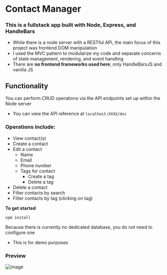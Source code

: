 # Contact Manager
### This is a fullstack app built with Node, Express, and HandleBars
- While there is a node server with a RESTful API, the main focus of this project was frontend DOM manipulation
- I used the MVC pattern to modularize my code and separate concerns of state management, rendering, and event handling
- There are **no frontend frameworks used here**, only HandleBarsJS and vanilla JS

## Functionality
You can perform CRUD operations via the API endpoints set up within the Node server
- You can view the API reference at `localhost:XXXX/doc`

### Operations include:
- View contact(s)
- Create a contact
- Edit a contact
  - Name
  - Email
  - Phone number
  - Tags for contact
    - Create a tag
    - Delete a tag
- Delete a contact
- Filter contacts by search
- Filter contacts by tag (clicking on tag)
 
**To get started**
```
npm install
```

Because there is currently no dedicated database, you do not need to configure one
- This is for demo purposes

### Preview
![image](https://github.com/BrandonCorey/contact-manager/assets/93304067/0f48aebb-83e1-4040-86e5-a5d6ae46732d)
